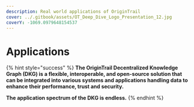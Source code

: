 ```yaml
---
description: Real world applications of OriginTrail
cover: ../.gitbook/assets/OT_Deep_Dive_Logo_Presentation_12.jpg
coverY: -1069.0979648154537
---
```


# Applications

{% hint style="success" %}
**The OriginTrail Decentralized Knowledge Graph (DKG) is a flexible, interoperable, and open-source solution that can be integrated into various systems and applications handling data to enhance their performance, trust and security.**

**The application spectrum of the DKG is endless.**
{% endhint %}
